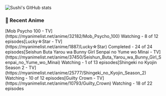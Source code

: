 ![Sushi's GitHub stats](https://github-readme-stats.vercel.app/api?username=DaSushiAsian&hide=contribs,prs)

### 🗻 Recent Anime
<!-- ANIME-LIST:START -->[Mob Psycho 100 - TV](https://myanimelist.net/anime/32182/Mob_Psycho_100) Watching - 8 of 12 episodes[Lucky☆Star - TV](https://myanimelist.net/anime/1887/Lucky☆Star) Completed - 24 of 24 episodes[Seishun Buta Yarou wa Bunny Girl Senpai no Yume wo Minai - TV](https://myanimelist.net/anime/37450/Seishun_Buta_Yarou_wa_Bunny_Girl_Senpai_no_Yume_wo_Minai) Watching - 1 of 13 episodes[Shingeki no Kyojin Season 2 - TV](https://myanimelist.net/anime/25777/Shingeki_no_Kyojin_Season_2) Watching - 10 of 12 episodes[Guilty Crown - TV](https://myanimelist.net/anime/10793/Guilty_Crown) Watching - 18 of 22 episodes<!-- ANIME-LIST:END -->